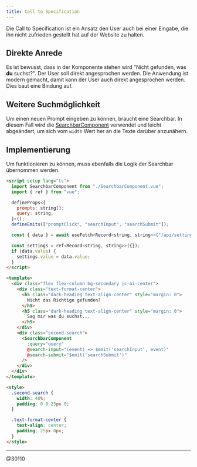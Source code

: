 ```yaml
---
title: Call to Specification
---
```


Die Call to Specification ist ein Ansatz den User auch bei einer Eingabe, die ihn nicht zufrieden gestellt hat auf der Website zu halten.

## Direkte Anrede

Es ist bewusst, dass in der Komponente stehen wird "Nicht gefunden, was **du** suchst?". Der User soll direkt angesprochen werden. Die Anwendung ist modern gemacht, damit kann der User auch direkt angesprochen werden. Dies baut eine Bindung auf.

## Weitere Suchmöglichkeit

Um einen neuen Prompt eingeben zu können, braucht eine Searchbar. In diesem Fall wird die [SearchbarComponent](../../components/SearchbarComponent.vue) verwendet und leicht abgeändert, um sich vom `width` Wert her an die Texte darüber anzunähern.

## Implementierung

Um funktionieren zu können, muss ebenfalls die Logik der Searchbar übernommen werden.

```html
<script setup lang="ts">
  import SearchbarComponent from "./SearchbarComponent.vue";
  import { ref } from "vue";

  defineProps<{
    prompts: string[];
    query: string;
  }>();
  defineEmits(["promptClick", "searchInput", "searchSubmit"]);

  const { data } = await useFetch<Record<string, string>>("/api/settings");

  const settings = ref<Record<string, string>>({});
  if (data.value) {
    settings.value = data.value;
  }
</script>

<template>
  <div class="flex flex-column bg-secondary jc-ai-center">
    <div class="text-format-center">
      <h5 class="dark-heading text-align-center" style="margin: 0">
        Nicht das Richtige gefunden?
      </h5>
      <h5 class="dark-heading text-align-center" style="margin: 0">
        Sag mir was du suchst...
      </h5>
    </div>
    <div class="second-search">
      <SearchbarComponent
        :query="query"
        @search-input="(event) => $emit('searchInput', event)"
        @search-submit="$emit('searchSubmit')"
      />
    </div>
  </div>
</template>

<style>
  .second-search {
    width: 40%;
    padding: 0 0 25px 0;
  }

  .text-format-center {
    text-align: center;
    padding: 25px 0px;
  }
</style>
```

---

@30110
